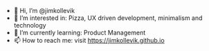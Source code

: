- 👋 Hi, I’m @jimkollevik
- 👀 I’m interested in: Pizza, UX driven development, minimalism and technology
- 🌱 I’m currently learning: Product Management
- 📫 How to reach me: visit <a href="https://jimkollevik.github.io" target="_blank">https://jimkollevik.github.io</a>
